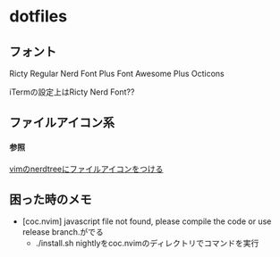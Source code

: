 # dotfiles

## フォント

Ricty Regular Nerd Font Plus Font Awesome Plus Octicons

iTermの設定上はRicty Nerd Font??

## ファイルアイコン系

#### 参照

[vimのnerdtreeにファイルアイコンをつける](https://qiita.com/sizukutamago/items/2ba906ab3fa404eac02d)

## 困った時のメモ

- [coc.nvim] javascript file not found, please compile the code or use release branch.がでる
  - ./install.sh nightlyをcoc.nvimのディレクトリでコマンドを実行


